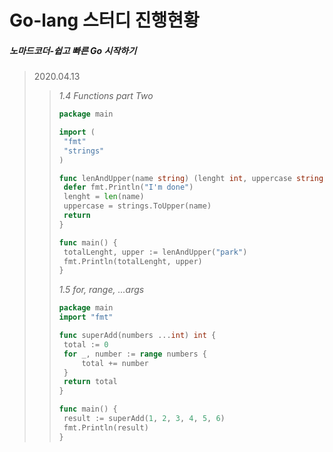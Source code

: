 Go-lang 스터디 진행현황
=============
##### 노마드코더-쉽고 빠른 Go 시작하기
> 2020.04.13 
>> *1.4 Functions part Two*
>> ```go
>> package main
>>
>> import (
>> 	"fmt"
>> 	"strings"
>> ) 
>>
>> func lenAndUpper(name string) (lenght int, uppercase string) {
>> 	defer fmt.Println("I'm done")
>> 	lenght = len(name)
>> 	uppercase = strings.ToUpper(name)
>> 	return
>> }
>>
>> func main() {
>> 	totalLenght, upper := lenAndUpper("park")
>> 	fmt.Println(totalLenght, upper)
>> }
>> ```
>>*1.5 for, range, ...args*
>>```go
>>package main
>>import "fmt"
>>
>>func superAdd(numbers ...int) int {
>>	total := 0
>>	for _, number := range numbers {
>>		total += number
>>  }
>>	return total
>>}
>>
>>func main() {
>>	result := superAdd(1, 2, 3, 4, 5, 6)
>>	fmt.Println(result)
>>}


